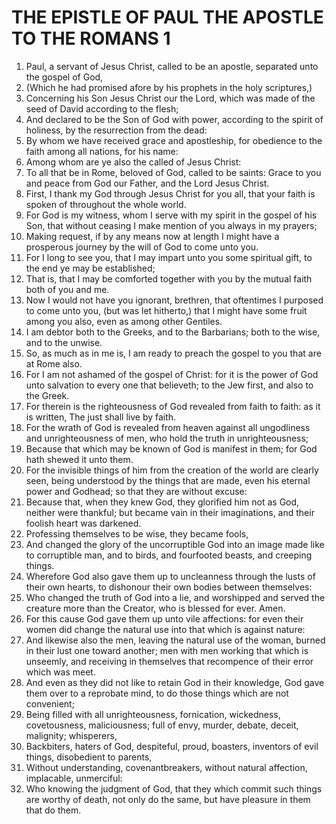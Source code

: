 ﻿# THE EPISTLE OF PAUL THE APOSTLE TO THE ROMANS 1
1. Paul, a servant of Jesus Christ, called to be an apostle, separated unto the gospel of God, 
2. (Which he had promised afore by his prophets in the holy scriptures,) 
3. Concerning his Son Jesus Christ our the Lord, which was made of the seed of David according to the flesh; 
4. And declared to be the Son of God with power, according to the spirit of holiness, by the resurrection from the dead: 
5. By whom we have received grace and apostleship, for obedience to the faith among all nations, for his name: 
6. Among whom are ye also the called of Jesus Christ: 
7. To all that be in Rome, beloved of God, called to be saints: Grace to you and peace from God our Father, and the Lord Jesus Christ. 
8. First, I thank my God through Jesus Christ for you all, that your faith is spoken of throughout the whole world. 
9. For God is my witness, whom I serve with my spirit in the gospel of his Son, that without ceasing I make mention of you always in my prayers; 
10. Making request, if by any means now at length I might have a prosperous journey by the will of God to come unto you. 
11. For I long to see you, that I may impart unto you some spiritual gift, to the end ye may be established; 
12. That is, that I may be comforted together with you by the mutual faith both of you and me. 
13. Now I would not have you ignorant, brethren, that oftentimes I purposed to come unto you, (but was let hitherto,) that I might have some fruit among you also, even as among other Gentiles. 
14. I am debtor both to the Greeks, and to the Barbarians; both to the wise, and to the unwise. 
15. So, as much as in me is, I am ready to preach the gospel to you that are at Rome also. 
16. For I am not ashamed of the gospel of Christ: for it is the power of God unto salvation to every one that believeth; to the Jew first, and also to the Greek. 
17. For therein is the righteousness of God revealed from faith to faith: as it is written, The just shall live by faith. 
18. For the wrath of God is revealed from heaven against all ungodliness and unrighteousness of men, who hold the truth in unrighteousness; 
19. Because that which may be known of God is manifest in them; for God hath shewed it unto them. 
20. For the invisible things of him from the creation of the world are clearly seen, being understood by the things that are made, even his eternal power and Godhead; so that they are without excuse: 
21. Because that, when they knew God, they glorified him not as God, neither were thankful; but became vain in their imaginations, and their foolish heart was darkened. 
22. Professing themselves to be wise, they became fools, 
23. And changed the glory of the uncorruptible God into an image made like to corruptible man, and to birds, and fourfooted beasts, and creeping things. 
24. Wherefore God also gave them up to uncleanness through the lusts of their own hearts, to dishonour their own bodies between themselves: 
25. Who changed the truth of God into a lie, and worshipped and served the creature more than the Creator, who is blessed for ever. Amen. 
26. For this cause God gave them up unto vile affections: for even their women did change the natural use into that which is against nature: 
27. And likewise also the men, leaving the natural use of the woman, burned in their lust one toward another; men with men working that which is unseemly, and receiving in themselves that recompence of their error which was meet. 
28. And even as they did not like to retain God in their knowledge, God gave them over to a reprobate mind, to do those things which are not convenient; 
29. Being filled with all unrighteousness, fornication, wickedness, covetousness, maliciousness; full of envy, murder, debate, deceit, malignity; whisperers, 
30. Backbiters, haters of God, despiteful, proud, boasters, inventors of evil things, disobedient to parents, 
31. Without understanding, covenantbreakers, without natural affection, implacable, unmerciful: 
32. Who knowing the judgment of God, that they which commit such things are worthy of death, not only do the same, but have pleasure in them that do them. 
